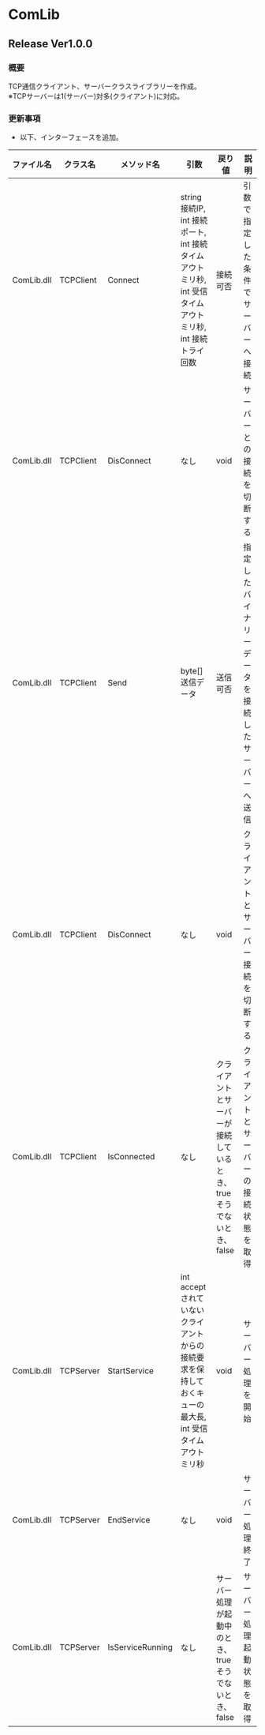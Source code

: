 # ComLib  
## Release Ver1.0.0  
### 概要  
TCP通信クライアント、サーバークラスライブラリーを作成。  
※TCPサーバーは1(サーバー)対多(クライアント)に対応。  
### 更新事項
* 以下、インターフェースを追加。  

| ファイル名 | クラス名 | メソッド名 | 引数 | 戻り値 | 説明 |
| ---------- | -------- | ---------- | ---- | ------ | ---- |
| &nbsp; ComLib.dll &nbsp; | TCPClient | Connect | string 接続IP, <br> int 接続ポート, <br> int 接続タイムアウトミリ秒, <br> int 受信タイムアウトミリ秒, <br> int 接続トライ回数 | 接続可否 | 引数で指定した条件でサーバーへ接続 |
| ComLib.dll | TCPClient | DisConnect | なし | void | サーバーとの接続を切断する |
| ComLib.dll | TCPClient | Send | byte[] 送信データ | 送信可否 | 指定したバイナリーデータを接続したサーバーへ送信 |
| ComLib.dll | TCPClient | DisConnect | なし | void | クライアントとサーバー接続を切断する |
| ComLib.dll | TCPClient | IsConnected | なし | クライアントとサーバーが接続しているとき、true <br> そうでないとき、false | クライアントとサーバーの接続状態を取得 |
| ComLib.dll | TCPServer | StartService | int acceptされていないクライアントからの接続要求を保持しておくキューの最大長, <br> int 受信タイムアウトミリ秒 | void | サーバー処理を開始 |
| ComLib.dll | TCPServer | EndService | なし | void | サーバー処理終了 |
| ComLib.dll | TCPServer | IsServiceRunning | なし | サーバー処理が起動中のとき、true <br> そうでないとき、false | サーバー処理起動状態を取得 |
